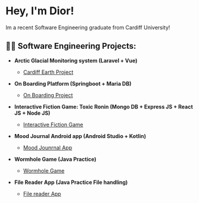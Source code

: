 <h1>Hey, I'm Dior!</h1>
Im a recent Software Engineering graduate from Cardiff University!

<h2>👨‍💻 Software Engineering Projects:</h2>

- <b>Arctic Glacial Monitoring system (Laravel + Vue)</b>
  - [Cardiff Earth Project](https://github.com/Diorbk/cardiff-earth)

- <b>On Boarding Platform (Springboot + Maria DB)</b>
  - [On Boarding Project](https://github.com/Diorbk/onboarding-hr-platform)

- <b>Interactive Fiction Game: Toxic Ronin (Mongo DB + Express JS + React JS + Node JS)</b>
  - [Interactive Fiction Game](https://github.com/Diorbk/interactive-fiction-game)

- <b>Mood Journal Android app (Android Studio + Kotlin)</b>
  - [Mood Jounrnal App](https://github.com/Diorbk/mood-journal-app)

- <b>Wormhole Game (Java Practice)</b>
  - [Wormhole Game](https://github.com/Diorbk/wormhole-game)

- <b>File Reader App (Java Practice File handling)</b>
  - [File reader App](https://github.com/Diorbk/fileread-app-practice)

<!--
is a ✨ _special_ ✨ repository because its `README.md` (this file) appears on your GitHub profile.

Here are some ideas to get you started:

- 🔭 I’m currently working on ...
- 🌱 I’m currently learning ...
- 👯 I’m looking to collaborate on ...
- 🤔 I’m looking for help with ...
- 💬 Ask me about ...
- 📫 How to reach me: ...
- 😄 Pronouns: ...
- ⚡ Fun fact: ...
-->
